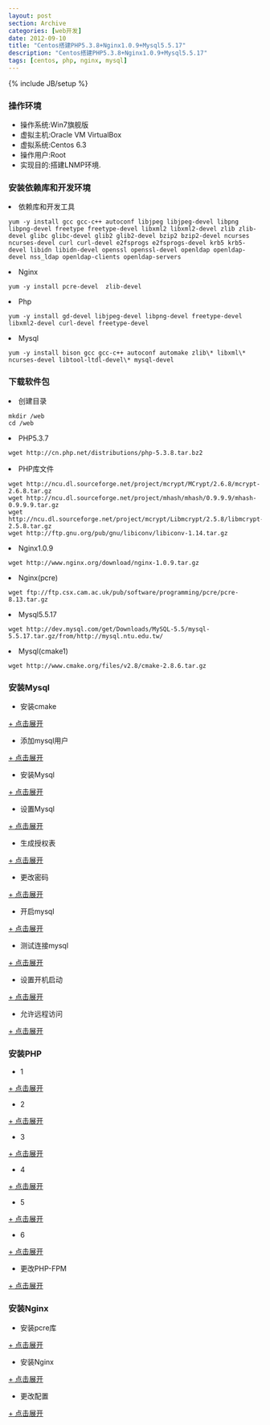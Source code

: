 ```yaml
---
layout: post
section: Archive
categories: [web开发]
date: 2012-09-10
title: "Centos搭建PHP5.3.8+Nginx1.0.9+Mysql5.5.17"
description: "Centos搭建PHP5.3.8+Nginx1.0.9+Mysql5.5.17"
tags: [centos, php, nginx, mysql]
---
```

{% include JB/setup %}

### 操作环境  
-   操作系统:Win7旗舰版  
-   虚拟主机:Oracle VM VirtualBox  
-   虚拟系统:Centos 6.3  
-   操作用户:Root  
-   实现目的:搭建LNMP环境.

### 安装依赖库和开发环境  

<li>依赖库和开发工具</li>  

    yum -y install gcc gcc-c++ autoconf libjpeg libjpeg-devel libpng libpng-devel freetype freetype-devel libxml2 libxml2-devel zlib zlib-devel glibc glibc-devel glib2 glib2-devel bzip2 bzip2-devel ncurses ncurses-devel curl curl-devel e2fsprogs e2fsprogs-devel krb5 krb5-devel libidn libidn-devel openssl openssl-devel openldap openldap-devel nss_ldap openldap-clients openldap-servers  

<li>Nginx</li>  

    yum -y install pcre-devel  zlib-devel

<li>Php</li>  

    yum -y install gd-devel libjpeg-devel libpng-devel freetype-devel libxml2-devel curl-devel freetype-devel  

<li>Mysql</li>  

    yum -y install bison gcc gcc-c++ autoconf automake zlib\* libxml\* ncurses-devel libtool-ltdl-devel\* mysql-devel  

### 下载软件包
<li>创建目录</li>

    mkdir /web  
    cd /web 

<li>PHP5.3.7</li> 

    wget http://cn.php.net/distributions/php-5.3.8.tar.bz2

<li>PHP库文件</li>

    wget http://ncu.dl.sourceforge.net/project/mcrypt/MCrypt/2.6.8/mcrypt-2.6.8.tar.gz  
    wget http://ncu.dl.sourceforge.net/project/mhash/mhash/0.9.9.9/mhash-0.9.9.9.tar.gz  
    wget http://ncu.dl.sourceforge.net/project/mcrypt/Libmcrypt/2.5.8/libmcrypt-2.5.8.tar.gz  
    wget http://ftp.gnu.org/pub/gnu/libiconv/libiconv-1.14.tar.gz

<li>Nginx1.0.9</li>

    wget http://www.nginx.org/download/nginx-1.0.9.tar.gz

<li>Nginx(pcre)</li>

    wget ftp://ftp.csx.cam.ac.uk/pub/software/programming/pcre/pcre-8.13.tar.gz

<li>Mysql5.5.17</li>

    wget http://dev.mysql.com/get/Downloads/MySQL-5.5/mysql-5.5.17.tar.gz/from/http://mysql.ntu.edu.tw/

<li>Mysql(cmake1)</li>

    wget http://www.cmake.org/files/v2.8/cmake-2.8.6.tar.gz


### 安装Mysql

-   安装cmake

<a href="#" onclick="javascript:toggle(this);">+ 点击展开</a>
<div style="display:none;">
{% highlight perl %}
tar -zxvf cmake-2.8.6.tar.gz  
cd cmake-2.8.6/  
./configure  
gmake && gmake install  && cd ../
{% endhighlight %}
</div>

-   添加mysql用户

<a href="#" onclick="javascript:toggle(this);">+ 点击展开</a>
<div style="display:none;">
{% highlight perl %}
/usr/sbin/groupadd mysql  
/usr/sbin/useradd -g mysql mysql  
mkdir -p /data/mysql  
chown -R mysql:mysql /data/mysql  
{% endhighlight %}
</div>

-   安装Mysql

<a href="#" onclick="javascript:toggle(this);">+ 点击展开</a>
<div style="display:none;">
{% highlight perl %}
tar -zxvf mysql-5.5.27.tar.gz  
cd mysql-5.5.27  
# 便于粘贴运行 START  
shell > sudo cmake . -DCMAKE_INSTALL_PREFIX=/opt/mysql -DMYSQL_DATADIR=/opt/mysql/data -DMYSQL_USER=mysql -DDEFAULT_CHARSET=utf8 -DDEFAULT_COLLATION=utf8_general_ci -DWITH_EXTRA_CHARSETS=all -DWITH_READLINE=1 -DWITH_SSL=system -DWITH_EMBEDDED_SERVER=1 -DWITH_ZLIB=system -DWITH_LIBWRAP=1 -DWITH_INNOBASE_STORAFE_ENGINE=1 -DENABLE_LOCAL_INFILE=1  
# 便于粘贴运行 END  
cmake . \  
-DCMAKE_INSTALL_PREFIX=/opt/mysql \ #指定安装目录  
-DMYSQL_DATADIR=/opt/mysql/data \ #指定data目录  
-DMYSQL_USER=mysql #指定运行mysqld的用户，默认就是mysql，所以此配置可忽略，但记得添加mysql用户  
-DDEFAULT_CHARSET=utf8 \ #指定默认字符集  
-DDEFAULT_COLLATION=utf8_general_ci \ #指定默认连接校对字符集  
-DWITH_EXTRA_CHARSETS=all \ #安装所有字符集  
-DWITH_READLINE=1 \  
-DWITH_SSL=system \  
-DWITH_EMBEDDED_SERVER=1 \  
-DWITH_ZLIB=system \  
-DWITH_LIBWRAP=1 \  
-DWITH_INNOBASE_STORAFE_ENGINE=1 #开启INNODB引擎，MyISAM MERGE MEMORY CSV是默认安装的  
-DENABLE_LOCAL_INFILE=1 \ #开启 LOAD DATA INFILE，就是从文件导入数据库  
make && make install
{% endhighlight %}
</div>

-   设置Mysql


<a href="#" onclick="javascript:toggle(this);">+ 点击展开</a>
<div style="display:none;">
{% highlight perl %}
#在support-files目录中有五个配置信息文件：  
#my-small.cnf (内存<=64M)  
#my-medium.cnf (内存 128M)  
#my-large.cnf (内存 512M)  
#my-huge.cnf (内存 1G-2G)  
#my-innodb-heavy-4G.cnf (内存 4GB)  
cd /usr/local/mysql  
cp ./support-files/my-medium.cnf /etc/my.cnf  
vi /etc/my.cnf  
#在 [mysqld] 段增加  
datadir = /data/mysql  
wait-timeout = 30  
max_connections = 512  
default-storage-engine = MyISAM  
#在 [mysqld] 段修改  
max_allowed_packet = 16M 
{% endhighlight %}
</div>

-   生成授权表

<a href="#" onclick="javascript:toggle(this);">+ 点击展开</a>
<div style="display:none;">
{% highlight perl %}
cd /usr/local/mysql  
./scripts/mysql_install_db --user=mysql
{% endhighlight %}
</div>

-   更改密码

<a href="#" onclick="javascript:toggle(this);">+ 点击展开</a>
<div style="display:none;">
{% highlight perl %}
/usr/local/mysql/bin/mysqladmin -u root password 123456
{% endhighlight %}
</div>

-   开启mysql

<a href="#" onclick="javascript:toggle(this);">+ 点击展开</a>
<div style="display:none;">
{% highlight perl %}
/usr/local/mysql/bin/mysqld_safe &
{% endhighlight %}
</div>

-   测试连接mysql

<a href="#" onclick="javascript:toggle(this);">+ 点击展开</a>
<div style="display:none;">
{% highlight perl %}
/usr/local/mysql/bin/mysql -u root -p 123456  
show databases;  
exit;
{% endhighlight %}
</div>

-   设置开机启动

<a href="#" onclick="javascript:toggle(this);">+ 点击展开</a>
<div style="display:none;">
{% highlight perl %}
vi /etc/rc.d/rc.local  
#加入  
/usr/local/mysql/bin/mysqld_safe &
{% endhighlight %}
</div>

-   允许远程访问

<a href="#" onclick="javascript:toggle(this);">+ 点击展开</a>
<div style="display:none;">
{% highlight perl %}
use mysql;
update user set host = '%' where user = '用户名'; （如果写成 host=localhost 那此用户就不具有远程访问权限）
FLUSH PRIVILEGES;
{% endhighlight %}
</div>

### 安装PHP

-   1

<a href="#" onclick="javascript:toggle(this);">+ 点击展开</a>
<div style="display:none;">
{% highlight perl %}
tar -zxvf libiconv-1.14.tar.gz && cd libiconv-1.14/  
./configure --prefix=/usr/local  
make && make install && cd ../
{% endhighlight %}
</div>

-   2

<a href="#" onclick="javascript:toggle(this);">+ 点击展开</a>
<div style="display:none;">
{% highlight perl %}
tar -zxvf libmcrypt-2.5.8.tar.gz && cd libmcrypt-2.5.8/  
./configure &&  make && make install  
/sbin/ldconfig && cd libltdl/ && ./configure --enable-ltdl-install  
make && make install && cd ../
{% endhighlight %}
</div>

-   3

<a href="#" onclick="javascript:toggle(this);">+ 点击展开</a>
<div style="display:none;">
{% highlight perl %}
tar -zxvf mhash-0.9.9.9.tar.gz && cd mhash-0.9.9.9/ && ./configure  
make && make install && cd ../
{% endhighlight %}
</div>

-   4

<a href="#" onclick="javascript:toggle(this);">+ 点击展开</a>
<div style="display:none;">
{% highlight perl %}
ln -s /usr/local/lib/libmcrypt.la /usr/lib/libmcrypt.la  
ln -s /usr/local/lib/libmcrypt.so /usr/lib/libmcrypt.so  
ln -s /usr/local/lib/libmcrypt.so.4 /usr/lib/libmcrypt.so.4  
ln -s /usr/local/lib/libmcrypt.so.4.4.8 /usr/lib/libmcrypt.so.4.4.8  
ln -s /usr/local/lib/libmhash.a /usr/lib/libmhash.a  
ln -s /usr/local/lib/libmhash.la /usr/lib/libmhash.la  
ln -s /usr/local/lib/libmhash.so /usr/lib/libmhash.so  
ln -s /usr/local/lib/libmhash.so.2 /usr/lib/libmhash.so.2  
ln -s /usr/local/lib/libmhash.so.2.0.1 /usr/lib/libmhash.so.2.0.1  
ln -s /usr/local/bin/libmcrypt-config /usr/bin/libmcrypt-config  
{% endhighlight %}
</div>

-   5

<a href="#" onclick="javascript:toggle(this);">+ 点击展开</a>
<div style="display:none;">
{% highlight perl %}
tar -zxvf mcrypt-2.6.8.tar.gz && cd mcrypt-2.6.8/  
/sbin/ldconfig  
./configure  
make && make install && cd ../
{% endhighlight %}
</div>

-   6

<a href="#" onclick="javascript:toggle(this);">+ 点击展开</a>
<div style="display:none;">
{% highlight perl %}
tar -xjvf php-5.3.8.tar.bz2  
cd php-5.3.8

./configure --prefix=/usr/local/php \  
--with-config-file-path=/usr/local/php/etc \  
--with-iconv-dir=/usr/local/ --with-freetype-dir \  
--with-mysql=/usr/local/mysql \  
--with-mysqli=/usr/local/mysql/bin/mysql_config \  
--with-jpeg-dir --with-png-dir --with-zlib \  
--with-mhash --enable-sockets --enable-ftp \  
--with-libxml-dir --enable-xml --disable-rpath \  
--enable-safe-mode --enable-bcmath \  
--enable-shmop --enable-sysvsem \  
--enable-inline-optimization --with-curl \  
--with-curlwrappers \  
--enable-mbregex \  
--enable-mbstring --with-mcrypt --with-gd \  
--enable-gd-native-ttf --with-openssl --with-mhash \  
--enable-pcntl --enable-sockets --with-ldap --with-ldap-sasl \  
--enable-fpm \  
--with-xmlrpc --enable-zip --enable-soap \  
--without-pear \  

make ZEND_EXTRA_LIBS='-liconv'  

#注意这里容易出现 make: *** [ext/phar/phar.php] 错误 127  

#出现mysql client解决方法  
#ln -s /usr/local/mysql/lib/libmysqlclient.so /usr/lib/  
#ln -s /usr/local/mysql/lib/libmysqlclient.so.18 /usr/lib/libmysqlclient.so.18  

#或者chmod: 无法访问 “ext/phar/phar.phar”: 没有那个文件或目录  
#make: [ext/phar/phar.phar] 错误 1 (忽略)  
#解决方法在编译的时候加--without-pear参数  

#如果还不行,make的时候不添加 ZEND_EXTRA_LIBS='-liconv' 参数  

make install  

#选择PHP.ini配置文件  
cp php.ini-production /usr/local/php/etc/php.ini  
{% endhighlight %}
</div>

-   更改PHP-FPM

<a href="#" onclick="javascript:toggle(this);">+ 点击展开</a>
<div style="display:none;">
{% highlight perl %}
#添加WWW用户  
/usr/sbin/groupadd www && /usr/sbin/useradd -g www www  
mkdir -p /var/log/nginx && chmod +w /var/log/nginx &&chown -R www:www /var/log/nginx  
mkdir -p /data/www && chmod +w /data/www && chown -R www:www /data/www  

cp /usr/local/php/etc/php-fpm.conf.default /usr/local/php/etc/php-fpm.conf  
vi /usr/local/php/etc/php-fpm.conf  

#去掉/更改配置文件中的;  
pm.max_children = 64   
pm.start_servers = 20  
pm.min_spare_servers = 5  
pm.max_spare_servers = 35  
pm.max_requests = 1024  
user = www  
group = www   

#检查语法是否正确  
/usr/local/php/sbin/php-fpm -t  
#出现NOTICE: configuration file /usr/local/php/etc/php-fpm.conf test is successful 测试成功  
/usr/local/php/sbin/php-fpm &  
#设置开机启动  
vi /etc/rc.d/rc.local  
#在行末加入  
/usr/local/php/sbin/php-fpm &  

#返回安装包目录   
cd /web 
{% endhighlight %}
</div>

### 安装Nginx

-   安装pcre库

<a href="#" onclick="javascript:toggle(this);">+ 点击展开</a>
<div style="display:none;">
{% highlight perl %}
tar -zxvf pcre-8.13.tar.gz && cd pcre-8.13/ && ./configure  
make && make install && cd ../
{% endhighlight %}
</div>

-   安装Nginx

<a href="#" onclick="javascript:toggle(this);">+ 点击展开</a>
<div style="display:none;">
{% highlight perl %}
tar -zxvf nginx-1.0.9.tar.gz && cd nginx-1.0.9 &&  
./configure --user=www --group=www \  
--prefix=/usr/local/nginx \  
--sbin-path=/usr/local/nginx/sbin/nginx \  
--conf-path=/usr/local/nginx/conf/nginx.conf \  
--with-http_stub_status_module \  
--with-http_ssl_module \  
--with-pcre \  
--lock-path=/var/run/nginx.lock \  
--pid-path=/var/run/nginx.pid  

make && make install && cd ../  
{% endhighlight %}
</div>

-   更改配置

<a href="#" onclick="javascript:toggle(this);">+ 点击展开</a>
<div style="display:none;">
{% highlight perl %}
vi /usr/local/nginx/conf/nginx.conf      

#修改一些参数,别直接替换文件,这只是一部分     
user www  

events {  
        use epoll;  
        worker_connections  1024;  
}  

location ~ \.php$ {  
        root           html;  
        fastcgi_pass   127.0.0.1:9000;  
        fastcgi_index  index.php;  
        fastcgi_param  SCRIPT_FILENAME  $document_root$fastcgi_script_name;  
        include        fastcgi_params;  
}  

#注意这里  
#$document_root$fastcgi_script_name;  
#检测配置文件  
/usr/local/nginx/sbin/nginx -t  

#提示表示成功  
#nginx: the configuration file /usr/local/nginx/conf/nginx.conf syntax is ok  
#nginx: configuration file /usr/local/nginx/conf/nginx.conf test is successful  

#开启Nginx  
/usr/local/nginx/sbin/nginx &  
#平滑重启Nginx  
/usr/local/nginx/sbin/nginx -s reload  

#添加开机启动  
vi /etc/rc.d/rc.local  
#最后移行加入  
/usr/local/nginx/sbin/nginx  

#测试  
cd /usr/local/nginx/html/  
touch index.php  
vi /usr/local/nginx/html/index.php  
<?php  
phpinfo();  
?>   
{% endhighlight %}
</div>

